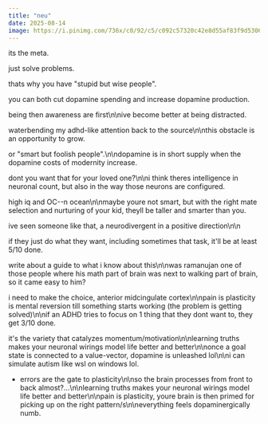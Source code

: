 ```yaml
---
title: "neu"
date: 2025-08-14
image: https://i.pinimg.com/736x/c0/92/c5/c092c57320c42e8d55af83f9d5306314.jpg
---
```


its the meta.

just solve problems.

thats why you have "stupid but wise people".

you can both cut dopamine spending and increase dopamine production.

being then awareness are first\n\nive become better at being distracted.

waterbending my adhd-like attention back to the source\n\nthis obstacle is an opportunity to grow.

or "smart but foolish people".\n\ndopamine is in short supply when the dopamine costs of modernity increase.

dont you want that for your loved one?\n\ni think theres intelligence in neuronal count, but also in the way those neurons are configured.

high iq and OC--n ocean\n\nmaybe youre not smart, but with the right mate selection and nurturing of your kid, theyll be taller and smarter than you.

ive seen someone like that, a neurodivergent in a positive direction\n\n

if they just do what they want, including sometimes that task, it'll be at least 5/10 done.

write about a guide to what i know about this\n\nwas ramanujan one of those people where his math part of brain was next to walking part of brain, so it came easy to him?

i need to make the choice, anterior midcingulate cortex\n\npain is plasticity is mental reversion till something starts working (the problem is getting solved)\n\nif an ADHD tries to focus on 1 thing that they dont want to, they get 3/10 done.

it's the variety that catalyzes momentum/motivation\n\nlearning truths makes your neuronal wirings model life better and better\n\nonce a goal state is connected to a value-vector, dopamine is unleashed lol\n\ni can simulate autism like wsl on windows lol.

- errors are the gate to plasticity\n\nso the brain processes from front to back almost?...\n\nlearning truths makes your neuronal wirings model life better and better\n\npain is plasticity, youre brain is then primed for picking up on the right pattern/s\n\neverything feels dopaminergically numb.
